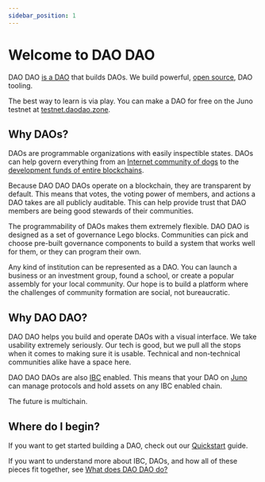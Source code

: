 ```yaml
---
sidebar_position: 1
---
```


# Welcome to DAO DAO

DAO DAO [is a
DAO](https://daodao.zone/dao/juno10h0hc64jv006rr8qy0zhlu4jsxct8qwa0vtaleayh0ujz0zynf2s2r7v8q)
that builds DAOs. We build powerful, [open
source](https://github.com/DA0-DA0), DAO tooling.

The best way to learn is via play. You can make a DAO for free on the
Juno testnet at [testnet.daodao.zone](https://testnet.daodao.zone).

## Why DAOs?

DAOs are programmable organizations with easily inspectible
states. DAOs can help govern everything from an [Internet community of
dogs](https://daodao.zone/dao/juno1czh5dy2kxwwt5hlw6rr2q25clj96sheftsdccswg9qe34m3wzgdswmw8ju)
to the [development funds of entire
blockchains](https://daodao.zone/dao/juno1gpwekludv6vu8pkpnp2hwwf7f84a7mcvgm9t2cvp92hvpxk07kdq8z4xj2).

Because DAO DAO DAOs operate on a blockchain, they are
transparent by default. This means that votes, the voting power of
members, and actions a DAO takes are all publicly auditable. This can
help provide trust that DAO members are being good stewards of their
communities.

The programmability of DAOs makes them extremely flexible. DAO DAO is
designed as a set of governance Lego blocks. Communities can pick and
choose pre-built governance components to build a system that works
well for them, or they can program their own.

Any kind of institution can be represented as a DAO. You can launch a
business or an investment group, found a school, or create a popular
assembly for your local community. Our hope is to build a platform
where the challenges of community formation are social, not
bureaucratic.

## Why DAO DAO?

DAO DAO helps you build and operate DAOs with a visual interface. We
take usability extremely seriously. Our tech is good, but we pull all
the stops when it comes to making sure it is usable. Technical and
non-technical communities alike have a space here.

DAO DAO DAOs are also [IBC](https://ibcprotocol.org) enabled. This
means that your DAO on [Juno](https://junonetwork.io) can manage
protocols and hold assets on any IBC enabled chain.

The future is multichain.

## Where do I begin?

If you want to get started building a DAO, check out our
[Quickstart](/quickstart/create-a-dao.md) guide.

If you want to understand more about IBC, DAOs, and how all of these
pieces fit together, see [What does DAO DAO
do?](/docs/more-info/what-does-dao-dao-do)
